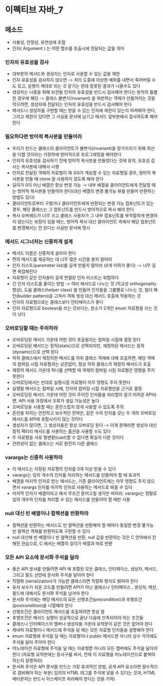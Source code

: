 # 이펙티브 자바_7
## 메소드
* 사용성, 안정성, 유연성에 초점
* 인자( Argument ) 는 어떤 함수를 호출시에 전달되는 값을 의미

### 인자의 유효성을 검사
* 대부분의 메서드와 생성자는 인자로 사용할 수 있는 값을 제한
* 인자 유효성을 검사하지 않으면 -> 처리 도중에 이상한 예외를 내면서 죽어버릴 수도 있고, 실행이 제대로 되는 것 같기는 한데 잘못된 결과가 나올수도 있다
* 생성자는 나중을 위해 보관될 인자의 유효성을 반드시 검사해야 한다는 원칙의 틀별한 경우에 해당 -> 클래스 불변식(invariant) 을 위반하는 객체가 만들어지는 것을 막으려면, 생성자에 전달되는 인자의 유효성을 반드시 검사해야 한다
* 메서드나 생성자를 구현할 때는 받을 수 있는 인자에 제한이 있는지 따져봐야 한다, 그리고 제한이 있다면 그 사실을 문서에 남기고 메서드 앞부분에서 검사하도록 해야한다

### 필요하다면 방어적 복사본을 만들어라
* 우리가 만드는 클래스의 클라이언트가 불변식(invariant)을 망가뜨리기 위해 최선을 다할 것이라는 가정하에 방어적으로 프로그래밍을 해야한다
* 인자의 유효성을 검사하기 전에 방어적 복사본을 만들었다는 것에 유의, 유효성 검사는 복사본에 대해서 시행
* 인자로 전달된 객체의 자료형이 제 3자가 계승할 수 있는 자료형일 경우, 방어적 복사본을 만들 때 clone 을 사용하지 않도록 해야 한다
* 길이가 0이 아닌 배열은 항상 변경 가능 -> 내부 배열을 클라이언트에게 전달할 때는 방어적 복사본을 만들어야 한다(대신 배열의 변경 불가능 뷰를 만들어 반환하는 방법도 있다)
* 클라이언트로부터 구했거나 클라이언트에게 반환되는 변경 가능 컴포넌트가 있는 경우, 해당 클래스는 그 컴토넌트를 반드시 방어적으로 복사 해야 한다
* 복사 오버헤드가 너무 크고 클래스 사용자가 그 내부 컴포넌트를 부적절하게 변경하지 않는다는 보장이 있을 때는, 방어적 복사 대신 클라이언트 측에서 해당 컴포넌트를 변경해서는 안 된다는 사실만 문서에 명시

### 메서드 시그너처는 신중하게 설계
* 메서드 이름은 신중하게 골라야 한다
* 편의 메서드를 제공하는 데 너무 많은 시간을 쏟지 말아라
* 인자 리스트(parameter list)를 길게 만들지 말아라 (4개 이하가 좋다) -> 너무 길면 복잡해진다
* 자료형이 같은 인자들이 길게 연결된 인자 리스트는 위험하다 
* 긴 인자 리스트를 줄이는 방법 -> 여러 메서드로 나누는 것 (직교성 orthogonality 향상), 도움 클래스(helper class) 를 만들어 인자들을 그룹별로 나누는 것, 빌더 패턴(builder pattern)을 고쳐서 객체 생성 대신 메서드 호출에 적용하는 것
* 인자의 자료형으로는 클래스보다 인터페이스가 좋다
* 인자 자료형으로 boolean을 쓰는 것보다는, 원소가 2개인 enum 자료형을 쓰는 것이 낫다

### 오버로딩할 때는 주의하라
* 오버로딩된 메서드 가운데 어떤 것이 호출될지는 컴파일 시점에 결정 된다
* 오버로딩된 메서드는 정적(static)으로 선택되지만, 재정의된 메서드는 동적(dynamic)으로 선택 된다
* 하위 클래스에서 재정의한 메서드를 하위 클래스 객체에 대해 호출하면, 해당 객체의 컴파일 시점 자료형과는 상관없이, 항상 하위 클래스의 재정의 메서드가 호출
* 재정의 메서드 가운데 하나를 선택할 때 객체의 컴파일 시점 자료형은 영향을 주지 못한다
* 오버로딩에서는 반대로 실행시점 자료형이 아무 영향도 주지 못한다
* 실행될 메서드는 컴파일 시에, 인자의 컴파일 시점 자료형만을 근거로 결정
* 오버로딩된 메서드 가운데 어떤 것이 주어진 인자들을 처리할지 알기 어려운 API라면, API 사용 과정에서 오류가 생길 가능성은 높다
* 오버로딩을 사용할 때는 혼란스럽지 않게 사용할 수 있도록 주의
* 혼란을 피하는 안전하고 보수적인 전략은, 같은 수의 인자를 갖는 두 개의 오버로딩 메서드를 API에 포함시키지 않는 것이다
* 생성자가 많다면, 그 생성자들은 항상 오버로딩 된다 -> 이게 문제라면 생성자 대신 정적 팩터리 메서드를 사용하는 옵션을 사용할 수도 있다
* 두 자료형을 서로 형변환(cast)할 수 없다면 확실히 다른 것이다
* 관련성이 없는 클래스는 서로 완전히 다른 클래스

### varargs는 신중히 사용하라
* 이 메서드는 지정된 자료형의 인자를 0개 이상 받을 수 있다
* varargs는 임의 개수의 인자를 처리하는 메서드를 만들어야 할 때 효과적
* 배열을 마지막 인자로 받는 메서드는, 기존 클라이언트에는 아무 영향도 주지 않으면서 varargs 인자를 마지막 인자로 사용하는 메서드로 바꿀 수 있다
* 마지막 인자가 배열이라고 해서 무조건 뜯어고칠 생각은 버려라. varargs는 정말로 임의 개수의 인자를 처리할 수 있는 메서드를 만들어야 할 때만 사용

### null 대신 빈 배열이나 컬렉션을 반환하라
* 컬렉션을 반환하는 메서드도 빈 컬렉션을 반환해야 할 때마다 동일한 변경 불가능 빈 컬렉션 객체를 반환하도록 구현할 수 있다
* null 대신에 빈 배열이나 빈 컬렉션을 반환, null 값을 반환하는 것은 C 언어에서 전해진 관습으로, C 에서는 배열의 길이가 배열과 따로 반환

### 모든 API 요소에 문서화 주석을 달라
* 좋은 API 문서를 만들려면 API 에 포함된 모든 클래스, 인터페이스, 생성자, 메서드, 그리고 필드 선언에 문서화 주석을 달아야 한다
* 직렬화 (serialization)가 가능한 클래스라면 직렬화 형식도 밝혀야 한다
* 유자 보수가 쉬운 코드를 만들려면 API가 아닌 클래스나 인터페이스 , 생성자, 메섣, 필드에 대해서도 문서화 주석을 남겨야 한다
* 문서화 주석에는 해당 메서드의 모든 선행조건(precondition)과 후행조건(postcondition)을 나열해야 한다
* 선행조건은 클라이언트 메서드를 호출하려면 항상 참
* 후행조건은 메서드 실행이 성공적으로 끝난 다음에 만족되어야 하는 조건들
* 클래스나 인터페이스의 멤버나 생성자들 가운데 요약문이 같은 것은 없어야 한다
* 제네릭 자료형이나 메서드에 주석을 달 때는 모든 자료형 인자들을 설명해야 한다
* enum 자료형에 주석을 달 때는 자료형이나 public 메서드뿐 아니라 상수 각각에도 주석을 달아 주어야 한다
* 어노테이션 자료형에 주석을 달 때는 자료형뿐 아니라 모든 멤버에도 주석을 달아야 한다 (자료형 요약문에는 동사구를 써서, 언제 이 자료형을 어노테이션으로 붙여야 하는지 설명하라)
* 문서화 주석은 API 문서를 만드는 가장 효과적인 방법, 공개 API 요소라면 필수적으로 겸비해야 하는 부분( 임의의 HTML 태그를 주석에 넣을 수 있다는 것과, HTML 메타문자는 반드시 이스케이프 처리해야 한다는 것을 기억)